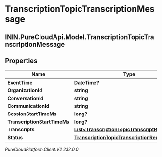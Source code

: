 # TranscriptionTopicTranscriptionMessage

## ININ.PureCloudApi.Model.TranscriptionTopicTranscriptionMessage

## Properties

|Name | Type | Description | Notes|
|------------ | ------------- | ------------- | -------------|
| **EventTime** | **DateTime?** |  | [optional] |
| **OrganizationId** | **string** |  | [optional] |
| **ConversationId** | **string** |  | [optional] |
| **CommunicationId** | **string** |  | [optional] |
| **SessionStartTimeMs** | **long?** |  | [optional] |
| **TranscriptionStartTimeMs** | **long?** |  | [optional] |
| **Transcripts** | [**List&lt;TranscriptionTopicTranscriptResult&gt;**](TranscriptionTopicTranscriptResult) |  | [optional] |
| **Status** | [**TranscriptionTopicTranscriptionRequestStatus**](TranscriptionTopicTranscriptionRequestStatus) |  | [optional] |



_PureCloudPlatform.Client.V2 232.0.0_
